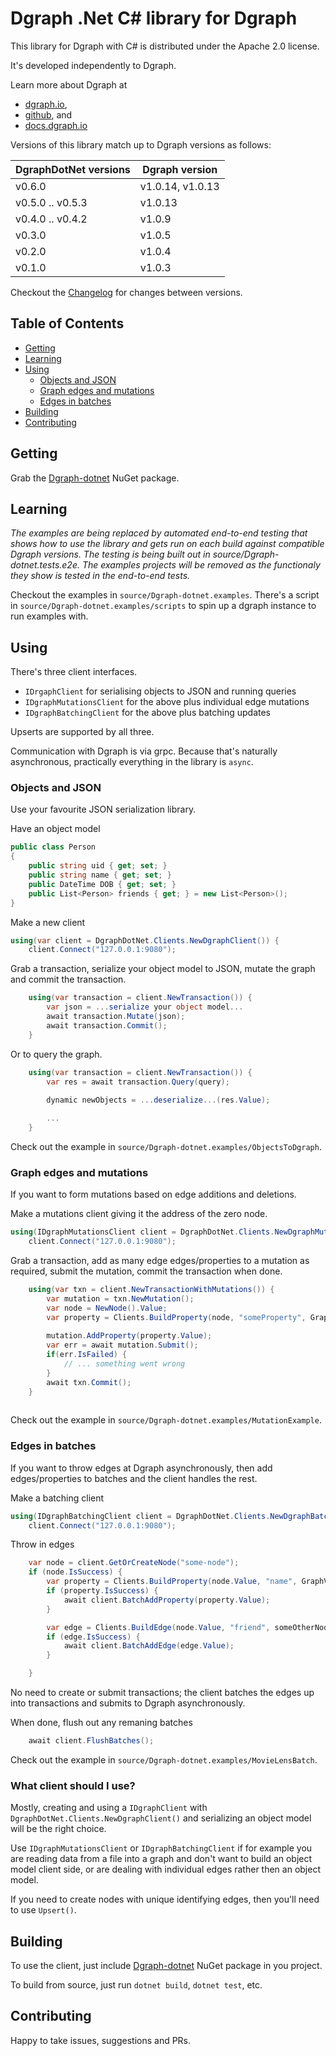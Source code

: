 # Dgraph .Net C# library for Dgraph

This library for Dgraph with C# is distributed under the Apache 2.0 license.

It's developed independently to Dgraph.

Learn more about Dgraph at 

- [dgraph.io](https://dgraph.io/),
- [github](https://github.com/dgraph-io/dgraph), and
- [docs.dgraph.io](https://docs.dgraph.io/)

Versions of this library match up to Dgraph versions as follows:

| DgraphDotNet versions | Dgraph version |
| -------- | ------ |
| v0.6.0 | v1.0.14, v1.0.13 |
| v0.5.0 .. v0.5.3 | v1.0.13 |
| v0.4.0 .. v0.4.2 | v1.0.9 |
| v0.3.0 | v1.0.5 |
| v0.2.0 | v1.0.4 |
| v0.1.0 | v1.0.3 |

Checkout the [Changelog](https://github.com/MichaelJCompton/Dgraph-dotnet/blob/master/Changelog.md) for changes between versions.

## Table of Contents
- [Getting](#getting)
- [Learning](#learning)
- [Using](#using)
    * [Objects and JSON](#objects-and-json)
    * [Graph edges and mutations](#graph-edges-and-mutations)
    * [Edges in batches](#edges-in-batches)
- [Building](#building)
- [Contributing](#contributing)

## Getting

Grab the [Dgraph-dotnet](https://www.nuget.org/packages/Dgraph-dotnet/) NuGet package. 

## Learning

*The examples are being replaced by automated end-to-end testing that shows how to use the library and gets run on each build against compatible Dgraph versions.  The testing is being built out in source/Dgraph-dotnet.tests.e2e.  The examples projects will be removed as the functionaly they show is tested in the end-to-end tests.*

Checkout the examples in `source/Dgraph-dotnet.examples`.  There's a script in `source/Dgraph-dotnet.examples/scripts` to spin up a dgraph instance to run examples with.

## Using

There's three client interfaces.  

* `IDrgaphClient` for serialising objects to JSON and running queries 
* `IDgraphMutationsClient` for the above plus individual edge mutations
* `IDgraphBatchingClient` for the above plus batching updates

Upserts are supported by all three.

Communication with Dgraph is via grpc.  Because that's naturally asynchronous, practically everything in the library is `async`.

### Objects and JSON

Use your favourite JSON serialization library.

Have an object model

```c#
public class Person
{
    public string uid { get; set; }
    public string name { get; set; }
    public DateTime DOB { get; set; }
    public List<Person> friends { get; } = new List<Person>();
}
```

Make a new client

```c#
using(var client = DgraphDotNet.Clients.NewDgraphClient()) {
    client.Connect("127.0.0.1:9080");
```

Grab a transaction, serialize your object model to JSON, mutate the graph and commit the transaction.

```c#
    using(var transaction = client.NewTransaction()) {
        var json = ...serialize your object model...
        await transaction.Mutate(json);
        await transaction.Commit();
    }
```

Or to query the graph.

```c#
    using(var transaction = client.NewTransaction()) {
        var res = await transaction.Query(query);
        
        dynamic newObjects = ...deserialize...(res.Value);

        ...
    }
```

Check out the example in `source/Dgraph-dotnet.examples/ObjectsToDgraph`.

### Graph edges and mutations

If you want to form mutations based on edge additions and deletions.

Make a mutations client giving it the address of the zero node.

```c#
using(IDgraphMutationsClient client = DgraphDotNet.Clients.NewDgraphMutationsClient("127.0.0.1:5080")) {
    client.Connect("127.0.0.1:9080");
```

Grab a transaction, add as many edge edges/properties to a mutation as required, submit the mutation, commit the transaction when done.

```c#
    using(var txn = client.NewTransactionWithMutations()) {
        var mutation = txn.NewMutation();
        var node = NewNode().Value;
        var property = Clients.BuildProperty(node, "someProperty", GraphValue.BuildStringValue("HI"));
        
        mutation.AddProperty(property.Value);
        var err = await mutation.Submit();
        if(err.IsFailed) {
            // ... something went wrong
        }
        await txn.Commit();
    }
    
```

Check out the example in `source/Dgraph-dotnet.examples/MutationExample`.


### Edges in batches

If you want to throw edges at Dgraph asynchronously, then add edges/properties to batches and the client handles the rest.

Make a batching client

```c#
using(IDgraphBatchingClient client = DgraphDotNet.Clients.NewDgraphBatchingClient("127.0.0.1:5080")) {
    client.Connect("127.0.0.1:9080");
```

Throw in edges

```c#
    var node = client.GetOrCreateNode("some-node");
    if (node.IsSuccess) {
        var property = Clients.BuildProperty(node.Value, "name", GraphValue.BuildStringValue("AName));
        if (property.IsSuccess) {
            await client.BatchAddProperty(property.Value);
        }

        var edge = Clients.BuildEdge(node.Value, "friend", someOtherNode);  
        if (edge.IsSuccess) {
            await client.BatchAddEdge(edge.Value);
        }

    }
``` 

No need to create or submit transactions; the client batches the edges up into transactions and submits to Dgraph asynchronously.

When done, flush out any remaning batches

```c#
    await client.FlushBatches();
```                                                


Check out the example in `source/Dgraph-dotnet.examples/MovieLensBatch`.

### What client should I use?

Mostly, creating and using a `IDgraphClient` with `DgraphDotNet.Clients.NewDgraphClient()` and serializing an object model will be the right choice.

Use `IDgraphMutationsClient` or `IDgraphBatchingClient` if for example you are reading data from a file into a graph and don't want to build an object model client side, or are dealing with individual edges rather then an object model.

If you need to create nodes with unique identifying edges, then you'll need to use `Upsert()`.


## Building

To use the client, just include [Dgraph-dotnet](https://www.nuget.org/packages/Dgraph-dotnet/) NuGet package in you project.

To build from source, just run `dotnet build`, `dotnet test`, etc.

## Contributing

Happy to take issues, suggestions and PRs.
